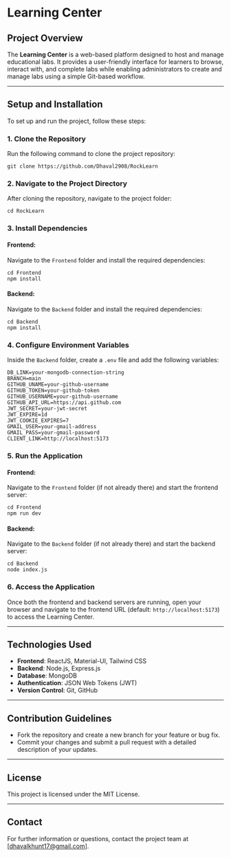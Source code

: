 # Learning Center  

## Project Overview  
The **Learning Center** is a web-based platform designed to host and manage educational labs. It provides a user-friendly interface for learners to browse, interact with, and complete labs while enabling administrators to create and manage labs using a simple Git-based workflow.  

---

## Setup and Installation  
To set up and run the project, follow these steps:

### 1. Clone the Repository  
Run the following command to clone the project repository:  
```plaintext
git clone https://github.com/Dhaval2908/RockLearn
```

### 2. Navigate to the Project Directory  
After cloning the repository, navigate to the project folder:  
```plaintext
cd RockLearn
```

### 3. Install Dependencies  
#### Frontend:  
Navigate to the `Frontend` folder and install the required dependencies:  
```plaintext
cd Frontend  
npm install
```

#### Backend:  
Navigate to the `Backend` folder and install the required dependencies:  
```plaintext
cd Backend  
npm install
```
### 4. Configure Environment Variables  
Inside the `Backend` folder, create a `.env` file and add the following variables:  
```plaintext
DB_LINK=your-mongodb-connection-string  
BRANCH=main 
GITHUB_UNAME=your-github-username  
GITHUB_TOKEN=your-github-token  
GITHUB_USERNAME=your-github-username  
GITHUB_API_URL=https://api.github.com  
JWT_SECRET=your-jwt-secret  
JWT_EXPIRE=1d  
JWT_COOKIE_EXPIRES=7  
GMAIL_USER=your-gmail-address  
GMAIL_PASS=your-gmail-password  
CLIENT_LINK=http://localhost:5173
```

### 5. Run the Application  
#### Frontend:  
Navigate to the `Frontend` folder (if not already there) and start the frontend server:  
```plaintext
cd Frontend  
npm run dev
```

#### Backend:  
Navigate to the `Backend` folder (if not already there) and start the backend server:  
```plaintext
cd Backend  
node index.js
```

### 6. Access the Application  
Once both the frontend and backend servers are running, open your browser and navigate to the frontend URL (default: `http://localhost:5173`) to access the Learning Center.  

---

## Technologies Used  
- **Frontend**: ReactJS, Material-UI, Tailwind CSS  
- **Backend**: Node.js, Express.js  
- **Database**: MongoDB  
- **Authentication**: JSON Web Tokens (JWT)  
- **Version Control**: Git, GitHub  

---

## Contribution Guidelines  
- Fork the repository and create a new branch for your feature or bug fix.  
- Commit your changes and submit a pull request with a detailed description of your updates.  

---

## License  
This project is licensed under the MIT License.  

---

## Contact  
For further information or questions, contact the project team at [dhavalkhunt17@gmail.com].  
